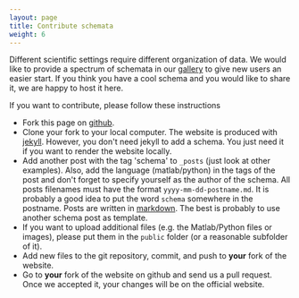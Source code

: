 ```yaml
---
layout: page
title: Contribute schemata
weight: 6
---
```


Different scientific settings require different organization of data. We would like to provide a spectrum of schemata in our [gallery](/gallery/) to give new users an easier start. If you think you have a cool schema and you would like to share it, we are happy to host it here. 

If you want to contribute, please follow these instructions

* Fork this page on [github](https://github.com/datajoint/datajoint.github.io).
* Clone your fork to your local computer. The website is produced with [jekyll](http://jekyllrb.com/). However, you don't need jekyll to add a schema. You just need it if you want to render the website locally. 
* Add another post with the tag 'schema' to `_posts` (just look at other examples). Also, add the language (matlab/python) in the tags of the post and don't forget to specify yourself as the author of the schema. All posts filenames must have the format `yyyy-mm-dd-postname.md`. It is probably a good idea to put the word `schema` somewhere in the postname. Posts are written in [markdown](http://daringfireball.net/projects/markdown/). The best is probably to use another schema post as template. 
* If you want to upload additional files (e.g. the Matlab/Python files or images), please put them in the `public` folder (or a reasonable subfolder of it). 
* Add new files to the git repository, commit, and push to **your** fork of the website. 
* Go to **your** fork of the website on github and send us a pull request. Once we accepted it, your changes will be on the official website. 
